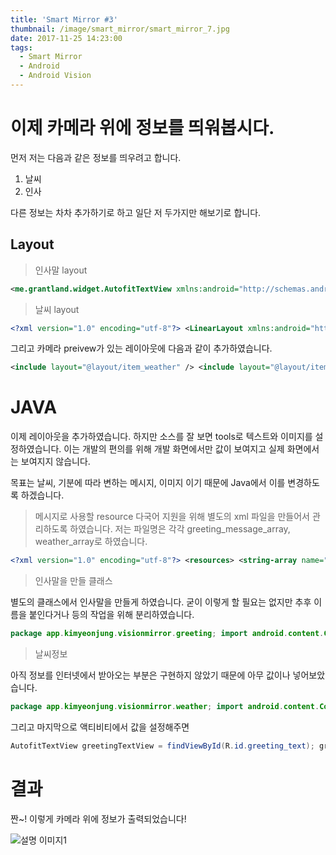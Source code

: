```yaml
---
title: 'Smart Mirror #3'
thumbnail: /image/smart_mirror/smart_mirror_7.jpg
date: 2017-11-25 14:23:00
tags:
  - Smart Mirror
  - Android
  - Android Vision
---
```


# 이제 카메라 위에 정보를 띄워봅시다.

먼저 저는 다음과 같은 정보를 띄우려고 합니다.

1. 날씨
2. 인사

다른 정보는 차차 추가하기로 하고 일단 저 두가지만 해보기로 합니다.

## Layout

<!-- more -->

> 인사말 layout

```xml
<me.grantland.widget.AutofitTextView xmlns:android="http://schemas.android.com/apk/res/android" xmlns:app="http://schemas.android.com/apk/res-auto" xmlns:tools="http://schemas.android.com/tools" android:id="@+id/greeting_text" android:layout_width="match_parent" android:layout_height="100dp" android:layout_gravity="center" android:gravity="center" android:maxLines="1" android:padding="@dimen/default_pad" android:textAlignment="center" android:textColor="@android:color/white" android:textStyle="bold" app:sizeToFit="true" tools:showIn="@layout/activity_main" tools:text="안녕하세요." tools:textSize="50sp" />
```

> 날씨 layout

```xml
<?xml version="1.0" encoding="utf-8"?> <LinearLayout xmlns:android="http://schemas.android.com/apk/res/android" xmlns:app="http://schemas.android.com/apk/res-auto" xmlns:tools="http://schemas.android.com/tools" android:layout_width="200dp" android:layout_height="100dp" android:gravity="center|start" android:orientation="horizontal" android:padding="@dimen/default_pad" tools:showIn="@layout/activity_main"> <ImageView android:id="@+id/main_weather_image" android:layout_width="80dp" android:layout_height="80dp" tools:src="@drawable/ic_cloud" /> <LinearLayout android:layout_width="match_parent" android:layout_height="match_parent" android:layout_gravity="center" android:orientation="vertical"> <me.grantland.widget.AutofitTextView android:id="@+id/weather_temp_text" android:layout_width="match_parent" android:layout_height="0dp" android:layout_weight="1" android:gravity="center" android:maxLines="1" android:padding="4dp" android:textAlignment="center" android:textColor="@android:color/white" app:sizeToFit="true" tools:text="60°C" /> <me.grantland.widget.AutofitTextView android:id="@+id/weather_type_text" android:layout_width="match_parent" android:layout_height="0dp" android:layout_weight="1" android:gravity="center" android:maxLines="1" android:padding="4dp" android:textAlignment="center" android:textColor="@android:color/white" app:sizeToFit="true" tools:text="SUNNY" /> </LinearLayout> </LinearLayout>
```

그리고 카메라 preivew가 있는 레이아웃에 다음과 같이 추가하였습니다.

```xml
<include layout="@layout/item_weather" /> <include layout="@layout/item_hello" />
```

# JAVA

이제 레이아웃을 추가하였습니다. 하지만 소스를 잘 보면 tools로 텍스트와 이미지를 설정하였습니다. 이는 개발의 편의를 위해 개발 화면에서만 값이 보여지고 실제 화면에서는 보여지지 않습니다.

목표는 날씨, 기분에 따라 변하는 메시지, 이미지 이기 때문에 Java에서 이를 변경하도록 하겠습니다.

> 메시지로 사용할 resource
다국어 지원을 위해 별도의 xml 파일을 만들어서 관리하도록 하였습니다. 저는 파일명은 각각 greeting_message_array, weather_array로 하였습니다.

```xml
<?xml version="1.0" encoding="utf-8"?> <resources> <string-array name="greeting_messages"> <item>안녕하세요.</item> <item>반갑습니다.</item> <item>환영합니다.</item> </string-array> </resources> <?xml version="1.0" encoding="utf-8"?> <resources> <string-array name="weather_type"> <item>맑음</item> <item>눈</item> <item>비</item> </string-array> </resources>
```

> 인사말을 만들 클래스

별도의 클래스에서 인사말을 만들게 하였습니다. 굳이 이렇게 할 필요는 없지만 추후 이름을 붙인다거나 등의 작업을 위해 분리하였습니다.

```java
package app.kimyeonjung.visionmirror.greeting; import android.content.Context; import java.util.Random; import app.kimyeonjung.visionmirror.R; public class GreetingBuilder { private Context context; public GreetingBuilder(Context context) { this.context = context; } public String getRandomGreetingMessage() { String[] messageArray = context.getResources().getStringArray(R.array.greeting_messages); return messageArray[new Random().nextInt(messageArray.length - 1)]; } }
```

> 날씨정보

아직 정보를 인터넷에서 받아오는 부분은 구현하지 않았기 때문에 아무 값이나 넣어보았습니다.

```java
package app.kimyeonjung.visionmirror.weather; import android.content.Context; import java.util.Random; import app.kimyeonjung.visionmirror.R; public class WeatherBuilder { private Context context; public WeatherBuilder(Context context) { this.context = context; } public int getWeatherImage() { int[] images = { R.drawable.ic_cloud, R.drawable.ic_electric, R.drawable.ic_partly_cloudy, R.drawable.ic_rain, R.drawable.ic_snow }; return images[new Random().nextInt(images.length - 1)]; } public int getTemperature() { int[] temps = {60, 50, 13, 20, 16, 165, 10, 6514, 651, 65}; return temps[new Random().nextInt(temps.length - 1)]; } public String getType() { String[] types = context.getResources().getStringArray(R.array.weather_type); return types[new Random().nextInt(types.length - 1)]; } }
```

그리고 마지막으로 액티비티에서 값을 설정해주면

```java
AutofitTextView greetingTextView = findViewById(R.id.greeting_text); greetingTextView.setText(new GreetingBuilder(this).getRandomGreetingMessage()); WeatherBuilder weatherBuilder = new WeatherBuilder(this); ImageView weatherImageView = findViewById(R.id.weather_image); weatherImageView.setImageResource(weatherBuilder.getWeatherImage()); AutofitTextView temperatureView = findViewById(R.id.weather_temp_text); temperatureView.setText(String.valueOf(weatherBuilder.getTemperature())); AutofitTextView typeView = findViewById(R.id.weather_type_text); typeView.setText(weatherBuilder.getType());
```

# 결과

짠~! 이렇게 카메라 위에 정보가 출력되었습니다!

![설명 이미지1](/blog/image/smart_mirror/smart_mirror_7.jpg)
